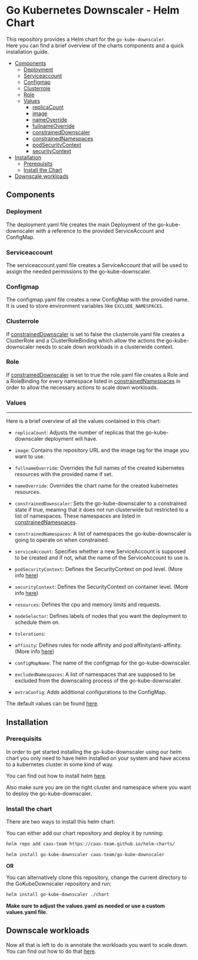 # Go Kubernetes Downscaler - Helm Chart

This repository provides a Helm chart for the `go-kube-downscaler`.\
Here you can find a brief overview of the charts components and a quick installation guide.

- [Components](#components)
  - [Deployment](#deployment)
  - [Serviceaccount](#serviceaccount)
  - [Configmap](#configmap)
  - [Clusterrole](#clusterrole)
  - [Role](#role)
  - [Values](#values)
    - [replicaCount](#replicaCount)
    - [image](#image)
    - [nameOverride](#nameOverride)
    - [fullnameOverride](#fullnameOverride)
    - [constrainedDownscaler](#constrainedDownscaler)
    - [constrainedNamespaces](#constrainedNamespaces)
    - [podSecurityContext](#podSecurityContext)
    - [securityContext](#securityContext)
- [Installation](#installation)
  - [Prerequisits](#prerequisits)
  - [Install the Chart](#install-the-chart)
- [Downscale workloads](#downscale-workloads)

## Components

### Deployment

The deployment.yaml file creates the main Deployment of the go-kube-downscaler with a reference to the provided ServiceAccount and ConfigMap.

### Serviceaccount

The serviceaccount.yaml file creates a ServiceAccount that will be used to assign the needed permissions to the go-kube-downscaler.

### Configmap

The configmap.yaml file creates a new ConfigMap with the provided name. It is used to store environment variables like `EXCLUDE_NAMESPACES`.

### Clusterrole

If [constrainedDownscaler](#constrainedDownscaler) is set to false the clusterrole.yaml file creates a ClusterRole and a ClusterRoleBinding which allow the actions the go-kube-downscaler needs to scale down workloads in a clusterwide context.

### Role

If [constrainedDownscaler](#constrainedDownscaler) is set to true the role.yaml file creates a Role and a RoleBinding for every namespace listed in [constrainedNamespaces](#constrainedNamespaces) in order to allow the necessary actions to scale down workloads.

### Values
---
Here is a brief overview of all the values contained in this chart:

- <a id="replicaCount"></a>`replicaCount`: Adjusts the number of replicas that the go-kube-downscaler deployment will have.

- <a id="image"></a>`image`: Contains the repository URL and the image tag for the image you want to use.

- <a id="fullnameOverride"></a>`fullnameOverride`: Overrides the full names of the created kubernetes resources with the provided name if set.

- <a id="nameOverride"></a>`nameOverride`: Overrides the chart name for the created kubernetes resources.

- <a id="constrainedDownscaler"></a>`constrainedDownscaler`: Sets the go-kube-downscaler to a constrained state if true, meaning that it does not run clusterwide but restricted to a list of namespaces. These namespaces are listed in [constrainedNamespaces](#constrainedNamespaces).

- <a id="constrainedNamespaces"></a>`constrainedNamespaces`: A list of namespaces the go-kube-downscaler is going to operate on when constrained.

- <a id="serviceAccount"></a>`serviceAccount`: Specifies whether a new ServiceAccount is supposed to be created and if not, what the name of the ServiceAccount to use is.

- <a id="podSecurityContext"></a>`podSecurityContext`: Defines the SecurityContext on pod level. (More info [here](https://kubernetes.io/docs/tasks/configure-pod-container/security-context/))

- <a id="securityContext"></a>`securityContext`: Defines the SecurityContext on container level. (More info [here](https://kubernetes.io/docs/tasks/configure-pod-container/security-context/))

- <a id="resources"></a>`resources`: Defines the cpu and memory limits and requests.

- <a id="nodeSelector"></a>`nodeSelector`: Defines labels of nodes that you want the deployment to schedule them on.

- <a id="tolerations"></a>`tolerations`:

- <a id="affinity"></a>`affinity`: Defines rules for node affinity and pod affinity/anti-affinity. (More info [here](https://kubernetes.io/docs/concepts/scheduling-eviction/assign-pod-node/))

- <a id="configMapName"></a>`configMapName`: The name of the configmap for the go-kube-downscaler.

- <a id="excludedNamespaces"></a>`excludedNamespaces`: A list of namespaces that are supposed to be excluded from the downscaling process of the go-kube-downscaler.

- <a id="extraConfig"></a>`extraConfig`: Adds additional configurations to the ConfigMap.

The default values can be found [here](./values.yaml).

## Installation

### Prerequisits

In order to get started installing the go-kube-downscaler using our helm chart you only need to have helm installed on your system and have access to a kubernetes cluster in some kind of way.

You can find out how to install helm [here](https://helm.sh/docs/intro/install/).

Also make sure you are on the right cluster and namespace where you want to deploy the go-kube-downscaler.

### Install the chart

There are two ways to install this helm chart:

You can either add our chart repository and deploy it by running:
```bash
helm repo add caas-team https://caas-team.github.io/helm-charts/

helm install go-kube-downscaler caas-team/go-kube-downscaler
```

**OR**

You can alternatively clone this repository, change the current directory to the GoKubeDownscaler repository and run:
```bash
helm install go-kube-downscaler ./chart
```

**Make sure to adjust the values.yaml as needed or use a custom values.yaml file.**

## Downscale workloads

 Now all that is left to do is annotate the workloads you want to scale down.
 You can find out how to do that [here](../../README.md).